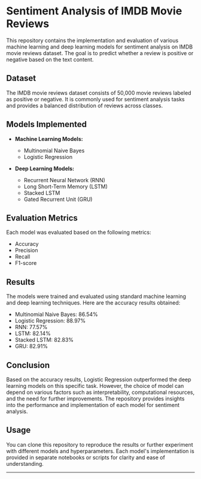 # Sentiment Analysis of IMDB Movie Reviews

This repository contains the implementation and evaluation of various machine learning and deep learning models for sentiment analysis on IMDB movie reviews dataset. The goal is to predict whether a review is positive or negative based on the text content.

## Dataset
The IMDB movie reviews dataset consists of 50,000 movie reviews labeled as positive or negative. It is commonly used for sentiment analysis tasks and provides a balanced distribution of reviews across classes.

## Models Implemented
- **Machine Learning Models:**
  - Multinomial Naive Bayes
  - Logistic Regression

- **Deep Learning Models:**
  - Recurrent Neural Network (RNN)
  - Long Short-Term Memory (LSTM)
  - Stacked LSTM
  - Gated Recurrent Unit (GRU)

## Evaluation Metrics
Each model was evaluated based on the following metrics:
- Accuracy
- Precision
- Recall
- F1-score

## Results
The models were trained and evaluated using standard machine learning and deep learning techniques. Here are the accuracy results obtained:

- Multinomial Naive Bayes: 86.54%
- Logistic Regression: 88.97%
- RNN: 77.57%
- LSTM: 82.14%
- Stacked LSTM: 82.83%
- GRU: 82.91%

## Conclusion
Based on the accuracy results, Logistic Regression outperformed the deep learning models on this specific task. However, the choice of model can depend on various factors such as interpretability, computational resources, and the need for further improvements. The repository provides insights into the performance and implementation of each model for sentiment analysis.

## Usage
You can clone this repository to reproduce the results or further experiment with different models and hyperparameters. Each model's implementation is provided in separate notebooks or scripts for clarity and ease of understanding.

---
